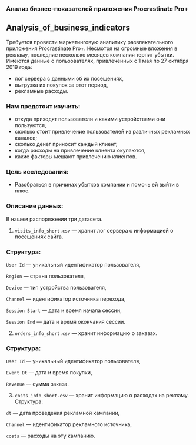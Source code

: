 ### Анализ бизнес-показателей приложения Procrastinate Pro+
## Analysis_of_business_indicators
Требуется провести маркетинговую аналитику развлекательного приложения Procrastinate Pro+.
Несмотря на огромные вложения в рекламу, последние несколько месяцев компания терпит убытки.
Имеются данные о пользователях, привлечённых с 1 мая по 27 октября 2019 года:

* лог сервера с данными об их посещениях,
* выгрузка их покупок за этот период,
* рекламные расходы.

### Нам предстоит изучить:

* откуда приходят пользователи и какими устройствами они пользуются,
* сколько стоит привлечение пользователей из различных рекламных каналов;
* сколько денег приносит каждый клиент,
* когда расходы на привлечение клиента окупаются,
* какие факторы мешают привлечению клиентов.

### Цель исследования:

* Разобраться в причинах убытков компании и помочь ей выйти в плюс.

### Описание данных:

В нашем распоряжении три датасета.


1. `visits_info_short.csv` — хранит лог сервера с информацией о посещениях сайта.

### Структура:

`User Id` — уникальный идентификатор пользователя,

`Region` — страна пользователя,

`Device` — тип устройства пользователя,

`Channel` — идентификатор источника перехода,

`Session Start` — дата и время начала сессии,

`Session End` — дата и время окончания сессии.


2. `orders_info_short.csv` — хранит информацию о заказах.

### Структура:

`User Id` — уникальный идентификатор пользователя,

`Event Dt` — дата и время покупки,

`Revenue` — сумма заказа.


3. `costs_info_short.csv` — хранит информацию о расходах на рекламу.
Структура:

`dt` — дата проведения рекламной кампании,

`Channel` — идентификатор рекламного источника,

`costs` — расходы на эту кампанию.



